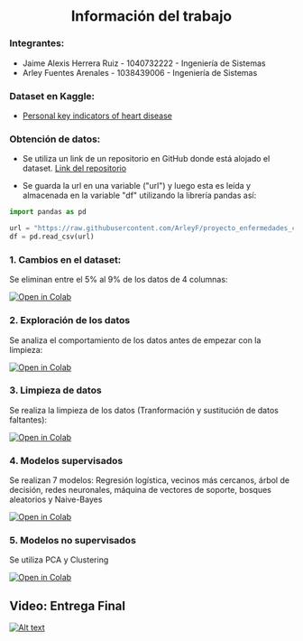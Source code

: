 ## <center><big> Información del trabajo</big></center>

### Integrantes:
- Jaime Alexis Herrera Ruiz - 1040732222 - Ingeniería de Sistemas
- Arley Fuentes Arenales - 1038439006 - Ingeniería de Sistemas

### Dataset en Kaggle:
- [Personal key indicators of heart disease](https://www.kaggle.com/datasets/kamilpytlak/personal-key-indicators-of-heart-disease)

### Obtención de datos:
- Se utiliza un link de un repositorio en GitHub donde está alojado el dataset. [Link del repositorio](https://github.com/ArleyF/proyecto_enfermedades_cardiacas)

- Se guarda la url en una variable ("url") y luego esta es leída y almacenada en la variable "df" utilizando la librería pandas así:

~~~python
import pandas as pd

url = "https://raw.githubusercontent.com/ArleyF/proyecto_enfermedades_cardiacas/master/dataset/heart_2020_modified.csv"
df = pd.read_csv(url)
~~~

### 1. Cambios en el dataset:
Se eliminan entre el 5% al 9% de los datos de 4 columnas:

[![Open in Colab](https://colab.research.google.com/assets/colab-badge.svg)](https://colab.research.google.com/github/ArleyF/proyecto_enfermedades_cardiacas/blob/master/01_modificacion_del_dataset.ipynb)

### 2. Exploración de los datos
Se analiza el comportamiento de los datos antes de empezar con la limpieza:

[![Open in Colab](https://colab.research.google.com/assets/colab-badge.svg)](https://colab.research.google.com/github/ArleyF/proyecto_enfermedades_cardiacas/blob/master/02_exploracion_de_datos.ipynb)

### 3. Limpieza de datos
Se realiza la limpieza de los datos (Tranformación y sustitución de datos faltantes):

[![Open in Colab](https://colab.research.google.com/assets/colab-badge.svg)](https://colab.research.google.com/github/ArleyF/proyecto_enfermedades_cardiacas/blob/master/03_limpieza_de_datos.ipynb)

### 4. Modelos supervisados
Se realizan 7 modelos: Regresión logística, vecinos más cercanos, árbol de decisión, redes neuronales, máquina de vectores de soporte, bosques aleatorios y Naive-Bayes

[![Open in Colab](https://colab.research.google.com/assets/colab-badge.svg)](https://colab.research.google.com/github/ArleyF/proyecto_enfermedades_cardiacas/blob/master/04_modelos_supervisados.ipynb)

### 5. Modelos no supervisados
Se utiliza PCA y Clustering

[![Open in Colab](https://colab.research.google.com/assets/colab-badge.svg)](https://colab.research.google.com/github/ArleyF/proyecto_enfermedades_cardiacas/blob/master/05_modelos_no_supervisados.ipynb)

## Video: Entrega Final 
[![Alt text](https://img.youtube.com/vi/_-d57pqgqpU/0.jpg)](https://youtu.be/_-d57pqgqpU)
